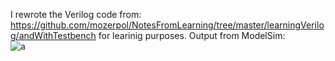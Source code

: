 I rewrote the Verilog code from:
https://github.com/mozerpol/NotesFromLearning/tree/master/learningVerilog/andWithTestbench
for learinig purposes. Output from ModelSim: <br/>
![a](https://user-images.githubusercontent.com/43972902/143583157-c4a885c1-35ea-4d9f-a67e-fe71c8b592fc.png)
